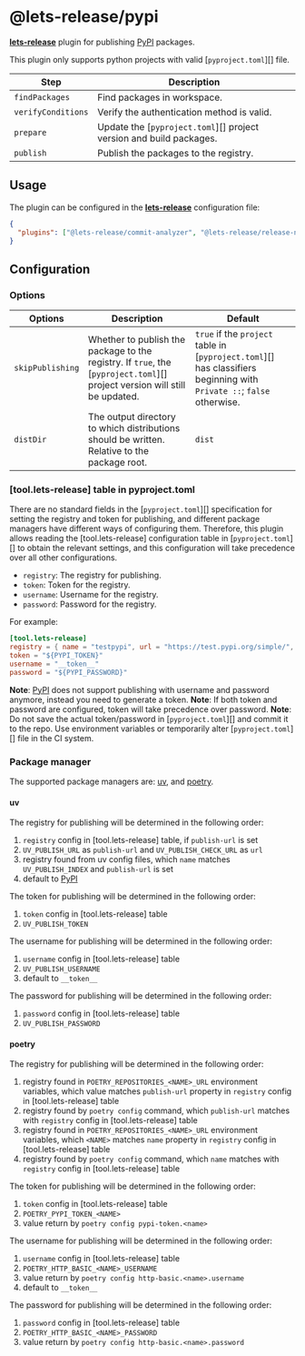 # @lets-release/pypi

**[lets-release][]** plugin for publishing [PyPI][] packages.

This plugin only supports python projects with valid [`pyproject.toml`][] file.

| Step               | Description                                                         |
| ------------------ | ------------------------------------------------------------------- |
| `findPackages`     | Find packages in workspace.                                         |
| `verifyConditions` | Verify the authentication method is valid.                          |
| `prepare`          | Update the [`pyproject.toml`][] project version and build packages. |
| `publish`          | Publish the packages to the registry.                               |

## Usage

The plugin can be configured in the **[lets-release][]** configuration file:

```json
{
  "plugins": ["@lets-release/commit-analyzer", "@lets-release/release-notes-generator", "@lets-release/pypi"]
}
```

## Configuration

### Options

| Options          | Description                                                                                                                | Default                                                                                                               |
| ---------------- | -------------------------------------------------------------------------------------------------------------------------- | --------------------------------------------------------------------------------------------------------------------- |
| `skipPublishing` | Whether to publish the package to the registry. If `true`, the [`pyproject.toml`][] project version will still be updated. | `true` if the `project` table in [`pyproject.toml`][] has classifiers beginning with `Private ::`; `false` otherwise. |
| `distDir`        | The output directory to which distributions should be written. Relative to the package root.                               | `dist`                                                                                                                |

### [tool.lets-release] table in pyproject.toml

There are no standard fields in the [`pyproject.toml`][] specification for setting the registry and token for publishing,
and different package managers have different ways of configuring them.
Therefore, this plugin allows reading the [tool.lets-release] configuration table in [`pyproject.toml`][] to obtain the relevant settings,
and this configuration will take precedence over all other configurations.

- `registry`: The registry for publishing.
- `token`: Token for the registry.
- `username`: Username for the registry.
- `password`: Password for the registry.

For example:

```toml
[tool.lets-release]
registry = { name = "testpypi", url = "https://test.pypi.org/simple/", publish-url = "https://test.pypi.org/legacy/" }
token = "${PYPI_TOKEN}"
username = "__token__"
password = "${PYPI_PASSWORD}"
```

**Note**: [PyPI][] does not support publishing with username and password anymore, instead you need to generate a token.
**Note**: If both token and password are configured, token will take precedence over password.
**Note**: Do not save the actual token/password in [`pyproject.toml`][] and commit it to the repo. Use environment variables or temporarily alter [`pyproject.toml`][] file in the CI system.

### Package manager

The supported package managers are: [uv][], and [poetry][].

#### uv

The registry for publishing will be determined in the following order:

1. `registry` config in [tool.lets-release] table, if `publish-url` is set
2. `UV_PUBLISH_URL` as `publish-url` and `UV_PUBLISH_CHECK_URL` as `url`
3. registry found from uv config files, which `name` matches `UV_PUBLISH_INDEX` and `publish-url` is set
4. default to [PyPI][]

The token for publishing will be determined in the following order:

1. `token` config in [tool.lets-release] table
2. `UV_PUBLISH_TOKEN`

The username for publishing will be determined in the following order:

1. `username` config in [tool.lets-release] table
2. `UV_PUBLISH_USERNAME`
3. default to `__token__`

The password for publishing will be determined in the following order:

1. `password` config in [tool.lets-release] table
2. `UV_PUBLISH_PASSWORD`

#### poetry

The registry for publishing will be determined in the following order:

1. registry found in `POETRY_REPOSITORIES_<NAME>_URL` environment variables, which value matches `publish-url` property in `registry` config in [tool.lets-release] table
2. registry found by `poetry config` command, which `publish-url` matches with `registry` config in [tool.lets-release] table
3. registry found in `POETRY_REPOSITORIES_<NAME>_URL` environment variables, which `<NAME>` matches `name` property in `registry` config in [tool.lets-release] table
4. registry found by `poetry config` command, which `name` matches with `registry` config in [tool.lets-release] table

The token for publishing will be determined in the following order:

1. `token` config in [tool.lets-release] table
2. `POETRY_PYPI_TOKEN_<NAME>`
3. value return by `poetry config pypi-token.<name>`

The username for publishing will be determined in the following order:

1. `username` config in [tool.lets-release] table
2. `POETRY_HTTP_BASIC_<NAME>_USERNAME`
3. value return by `poetry config http-basic.<name>.username`
4. default to `__token__`

The password for publishing will be determined in the following order:

1. `password` config in [tool.lets-release] table
2. `POETRY_HTTP_BASIC_<NAME>_PASSWORD`
3. value return by `poetry config http-basic.<name>.password`

[lets-release]: ../../

[PyPI]: https://pypi.org/
[uv]: https://docs.astral.sh/uv
[poetry]: https://python-poetry.org/
